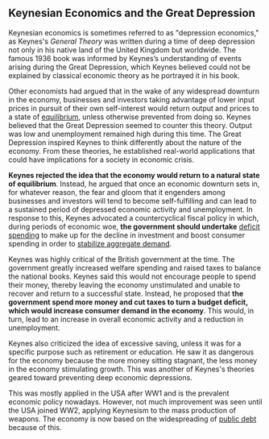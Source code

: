 ## Keynesian Economics and the Great Depression

Keynesian economics is sometimes referred to as "depression economics," as Keynes's _General Theory_ was written during a time of deep depression not only in his native land of the United Kingdom but worldwide. The famous 1936 book was informed by Keynes’s understanding of events arising during the Great Depression, which Keynes believed could not be explained by classical economic theory as he portrayed it in his book.

Other economists had argued that in the wake of any widespread downturn in the economy, businesses and investors taking advantage of lower input prices in pursuit of their own self-interest would return output and prices to a state of [equilibrium](https://www.investopedia.com/terms/e/economic-equilibrium.asp), unless otherwise prevented from doing so. Keynes believed that the Great Depression seemed to counter this theory. Output was low and unemployment remained high during this time. The Great Depression inspired Keynes to think differently about the nature of the economy. From these theories, he established real-world applications that could have implications for a society in economic crisis.

**Keynes rejected the idea that the economy would return to a natural state of equilibrium**. Instead, he argued that once an economic downturn sets in, for whatever reason, the fear and gloom that it engenders among businesses and investors will tend to become self-fulfilling and can lead to a sustained period of depressed economic activity and unemployment. In response to this, Keynes advocated a countercyclical fiscal policy in which, during periods of economic woe, **the government should undertake** [deficit spending](https://www.investopedia.com/terms/d/deficit-spending.asp) to make up for the decline in investment and boost consumer spending in order to [stabilize aggregate demand](https://www.investopedia.com/terms/r/ratchet-effect.asp).

Keynes was highly critical of the British government at the time. The government greatly increased welfare spending and raised taxes to balance the national books. Keynes said this would not encourage people to spend their money, thereby leaving the economy unstimulated and unable to recover and return to a successful state. Instead, he proposed that **the government spend more money and cut taxes to turn a budget deficit, which would increase consumer demand in the economy**. This would, in turn, lead to an increase in overall economic activity and a reduction in unemployment.

Keynes also criticized the idea of excessive saving, unless it was for a specific purpose such as retirement or education. He saw it as dangerous for the economy because the more money sitting stagnant, the less money in the economy stimulating growth. This was another of Keynes's theories geared toward preventing deep economic depressions.

This was mostly applied in the USA after WW1 and is the prevalent economic policy nowadays. However, not much improvement was seen until the USA joined WW2, applying Keynesism to the mass production of weapons. The economy is now based on the widespreading of [public debt](https://en.wikipedia.org/wiki/Government_debt) because of this.